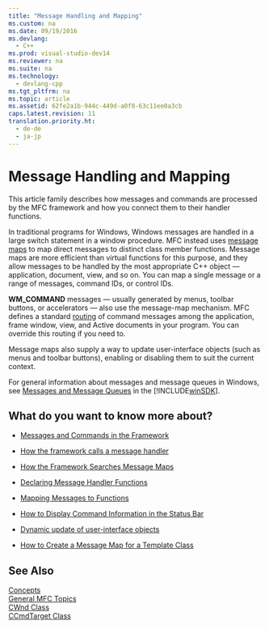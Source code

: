 ```yaml
---
title: "Message Handling and Mapping"
ms.custom: na
ms.date: 09/19/2016
ms.devlang: 
  - C++
ms.prod: visual-studio-dev14
ms.reviewer: na
ms.suite: na
ms.technology: 
  - devlang-cpp
ms.tgt_pltfrm: na
ms.topic: article
ms.assetid: 62fe2a1b-944c-449d-a0f0-63c11ee0a3cb
caps.latest.revision: 11
translation.priority.ht: 
  - de-de
  - ja-jp
---
```

# Message Handling and Mapping
This article family describes how messages and commands are processed by the MFC framework and how you connect them to their handler functions.  
  
 In traditional programs for Windows, Windows messages are handled in a large switch statement in a window procedure. MFC instead uses [message maps](../vs140/Message-Categories.md) to map direct messages to distinct class member functions. Message maps are more efficient than virtual functions for this purpose, and they allow messages to be handled by the most appropriate C++ object — application, document, view, and so on. You can map a single message or a range of messages, command IDs, or control IDs.  
  
 **WM_COMMAND** messages — usually generated by menus, toolbar buttons, or accelerators — also use the message-map mechanism. MFC defines a standard [routing](../vs140/Command-Routing.md) of command messages among the application, frame window, view, and Active documents in your program. You can override this routing if you need to.  
  
 Message maps also supply a way to update user-interface objects (such as menus and toolbar buttons), enabling or disabling them to suit the current context.  
  
 For general information about messages and message queues in Windows, see [Messages and Message Queues](http://msdn.microsoft.com/library/windows/desktop/ms632590) in the [!INCLUDE[winSDK](../vs140/includes/winSDK_md.md)].  
  
## What do you want to know more about?  
  
-   [Messages and Commands in the Framework](../vs140/Messages-and-Commands-in-the-Framework.md)  
  
-   [How the framework calls a message handler](../vs140/How-the-Framework-Calls-a-Handler.md)  
  
-   [How the Framework Searches Message Maps](../vs140/How-the-Framework-Searches-Message-Maps.md)  
  
-   [Declaring Message Handler Functions](../vs140/Declaring-Message-Handler-Functions.md)  
  
-   [Mapping Messages to Functions](../vs140/Mapping-Messages-to-Functions.md)  
  
-   [How to Display Command Information in the Status Bar](../vs140/How-to--Display-Command-Information-in-the-Status-Bar.md)  
  
-   [Dynamic update of user-interface objects](../vs140/How-to--Update-User-Interface-Objects.md)  
  
-   [How to Create a Message Map for a Template Class](../vs140/How-to--Create-a-Message-Map-for-a-Template-Class.md)  
  
## See Also  
 [Concepts](../vs140/MFC-Concepts.md)   
 [General MFC Topics](../vs140/General-MFC-Topics.md)   
 [CWnd Class](../vs140/CWnd-Class.md)   
 [CCmdTarget Class](../vs140/CCmdTarget-Class.md)
